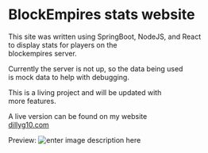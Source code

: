 # BlockEmpires stats website  
  
This site was written using SpringBoot, NodeJS, and React  
to display stats for players on the   
blockempires server.  
  
Currently the server is not up, so the data being used  
is mock data to help with debugging.  
  
This is a living project and will be updated with   
more features.  
  
A live version can be found on my website  
[dillyg10.com](http://159.203.167.231:8080)  
  
Preview:
![enter image description here](https://i.imgur.com/QZqbWLn.png)
